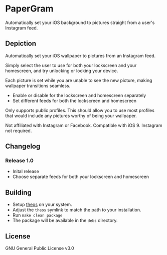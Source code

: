 # PaperGram

Automatically set your iOS background to pictures straight from a user's Instagram feed.

## Depiction

Automatically set your iOS wallpaper to pictures from an Instagram feed.

Simply select the user to use for both your lockscreen and your homescreen, and try unlocking or locking your device.

Each picture is set while you are unable to see the new picture, making wallpaper transitions seamless.

* Enable or disable for the lockscreen and homescreen separately
* Set different feeds for both the lockscreen and homescreen

Only supports public profiles. This should allow you to use most profiles that would include any pictures worthy of being your wallpaper.

Not affiliated with Instagram or Facebook. Compatible with iOS 9. Instagram not required.

## Changelog

### Release 1.0

* Inital release
* Choose separate feeds for both your lockscreen and homescreen

## Building
* Setup [theos](http://iphonedevwiki.net/index.php/Theos/Setup) on your system.
* Adjust the ```theos``` symlink to match the path to your installation.
* Run ```make clean package```
* The package will be available in the ```debs``` directory.

## License

GNU General Public License v3.0